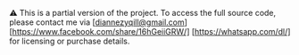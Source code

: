 ⚠️ This is a partial version of the project.
To access the full source code, please contact me via [diannezyqill@gmail.com] [https://www.facebook.com/share/16hGeiiGRW/] [https://whatsapp.com/dl/] for licensing or purchase details.
